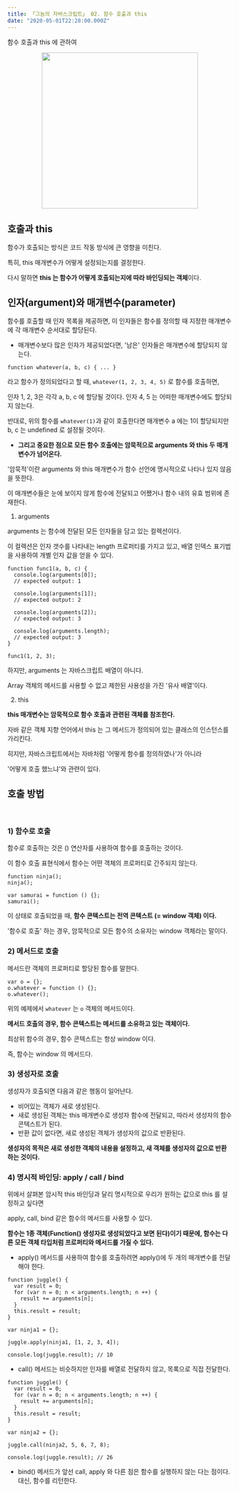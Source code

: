 ```yaml
---
title: 「그놈의 자바스크립트」 02. 함수 호출과 this
date: "2020-05-01T22:28:00.000Z"
---
```


함수 호출과 this 에 관하여

<!-- more -->

<div style="display: flex; justify-content: center;">
    <img src="https://upload.wikimedia.org/wikipedia/commons/thumb/9/99/Unofficial_JavaScript_logo_2.svg/1200px-Unofficial_JavaScript_logo_2.svg.png" style="width: 350px; height: auto;" />
</div>

## 호출과 this

함수가 호출되는 방식은 코드 작동 방식에 큰 영향을 미친다.

특히, this 매개변수가 어떻게 설정되는지를 결정한다.

다시 말하면 **this 는 함수가 어떻게 호출되는지에 따라 바인딩되는 객체**이다.

## 인자(argument)와 매개변수(parameter)

함수를 호출할 때 인자 목록을 제공하면, 이 인자들은 함수를 정의할 때 지정한 매개변수에 각 매개변수 순서대로 할당된다.

- 매개변수보다 많은 인자가 제공되었다면, '남은' 인자들은 매개변수에 할당되지 않는다.

```
function whatever(a, b, c) { ... }
```

라고 함수가 정의되었다고 할 때, `whatever(1, 2, 3, 4, 5)` 로 함수를 호출하면,

인자 1, 2, 3은 각각 a, b, c 에 할당될 것이다. 인자 4, 5 는 어떠한 매개변수에도 할당되지 않는다.

반대로, 위의 함수를 `whatever(1)`과 같이 호출한다면 매개변수 a 에는 1이 할당되지만 b, c 는 undefined 로 설정될 것이다.

- **그리고 중요한 점으로 모든 함수 호출에는 암묵적으로 arguments 와 this 두 매개 변수가 넘어온다.**

'암묵적'이란 arguments 와 this 매개변수가 함수 선언에 명시적으로 나타나 있지 않음을 뜻한다.

이 매개변수들은 눈에 보이지 않게 함수에 전달되고 어쨌거나 함수 내의 유효 범위에 존재한다.

1. arguments

arguments 는 함수에 전달된 모든 인자들을 담고 있는 컬렉션이다.

이 컬렉션은 인자 갯수를 나타내는 length 프로퍼티를 가지고 있고, 배열 인덱스 표기법을 사용하여 개별 인자 값을 얻을 수 있다.

```
function func1(a, b, c) {
  console.log(arguments[0]);
  // expected output: 1

  console.log(arguments[1]);
  // expected output: 2

  console.log(arguments[2]);
  // expected output: 3

  console.log(arguments.length);
  // expected output: 3
}

func1(1, 2, 3);
```

하지만, arguments 는 자바스크립트 배열이 아니다.

Array 객체의 메서드를 사용할 수 없고 제한된 사용성을 가진 '유사 배열'이다.

2. this

**this 매개변수는 암묵적으로 함수 호출과 관련된 객체를 참조한다.**

자바 같은 객체 지향 언어에서 this 는 그 메서드가 정의되어 있는 클래스의 인스턴스를 가리킨다.

히지만, 자바스크립트에서는 자바처럼 '어떻게 함수를 정의하였나'가 아니라

'어떻게 호출 했느냐'와 관련이 있다.

## 호출 방법

<br />

### 1) 함수로 호출

함수로 호출하는 것은 () 연산자를 사용하여 함수를 호출하는 것이다.

이 함수 호출 표현식에서 함수는 어떤 객체의 프로퍼티로 간주되지 않는다.

```
function ninja();
ninja();

var samurai = function () {};
samurai();
```

이 상태로 호출되었을 때, **함수 콘텍스트는 전역 콘텍스트 (= window 객체) 이다.**

'함수로 호출' 하는 경우, 암묵적으로 모든 함수의 소유자는 window 객체라는 말이다.

### 2) 메서드로 호출

메서드란 객체의 프로퍼티로 할당된 함수를 말한다.

```
var o = {};
o.whatever = function () {};
o.whatever();
```

위의 예제에서 `whatever` 는 `o` 객체의 메서드이다.

**메서드 호출의 경우, 함수 콘텍스트는 메서드를 소유하고 있는 객체이다.**

최상위 함수의 경우, 함수 콘텍스트는 항상 window 이다.

즉, 함수는 window 의 메서드다.

### 3) 생성자로 호출

생성자가 호출되면 다음과 같은 행동이 일어난다.

- 비어있는 객체가 새로 생성된다.
- 새로 생성된 객체는 this 매개변수로 생성자 함수에 전달되고, 따라서 생성자의 함수 콘텍스트가 된다.
- 반환 값이 없다면, 새로 생성된 객체가 생성자의 값으로 반환된다.

**생성자의 목적은 새로 생성한 객체의 내용을 설정하고, 새 객체를 생성자의 값으로 반환하는 것이다.**


### 4) 명시적 바인딩: apply / call / bind

위에서 살펴본 암시적 this 바인딩과 달리 명시적으로 우리가 원하는 값으로 this 를 설정하고 싶다면

apply, call, bind 같은 함수의 메서드를 사용할 수 있다.

**함수는 1종 객체(Function() 생성자로 생성되었다고 보면 된다)이기 때문에, 함수는 다른 모든 객체 타입처럼 프로퍼티와 메서드를 가질 수 있다.**

- apply() 메서드를 사용하여 함수를 호출하려면 apply()에 두 개의 매개변수를 전달해야 한다.

```
function juggle() {
  var result = 0;
  for (var n = 0; n < arguments.length; n ++) {
    result += arguments[n];
  }
  this.result = result;
}

var ninja1 = {};

juggle.apply(ninja1, [1, 2, 3, 4]);

console.log(juggle.result); // 10
```

- call() 메서드는 비슷하지만 인자를 배열로 전달하지 않고, 목록으로 직접 전달한다.

```
function juggle() {
  var result = 0;
  for (var n = 0; n < arguments.length; n ++) {
    result += arguments[n];
  }
  this.result = result;
}

var ninja2 = {};

juggle.call(ninja2, 5, 6, 7, 8);

console.log(juggle.result); // 26
```

- bind() 메서드가 앞선 call, apply 와 다른 점은 함수를 실행하지 않는 다는 점이다. 대신, 함수를 리턴한다.
